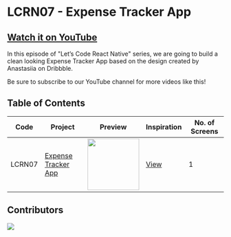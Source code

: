 # LCRN07 - Expense Tracker App

## [Watch it on YouTube](https://youtu.be/uBcpWOQqbAQ)

In this episode of "Let’s Code React Native" series, we are going to build a clean looking Expense Tracker App based on the design created by Anastasiia on Dribbble.

Be sure to subscribe to our YouTube channel for more videos like this!

## Table of Contents

| Code | Project | Preview | Inspiration | No. of Screens |
| ------ | ------ | ------ | ------ | ------ |
| LCRN07 | [Expense Tracker App](https://youtu.be/uBcpWOQqbAQ) | <img src="https://cdn.dribbble.com/users/2141764/screenshots/6037420/money_tracker_app.png?compress=1&resize=1200x900" width="120" /> | [View](https://dribbble.com/shots/6037420-Expense-Tracker-App) | 1 |

## Contributors

<a href="https://github.com/byprogrammers/LCRN07-expense-tracker-app/graphs/contributors">
   <img src="https://contrib.rocks/image?repo=byprogrammers/lets-code-react-native" />
</a>

